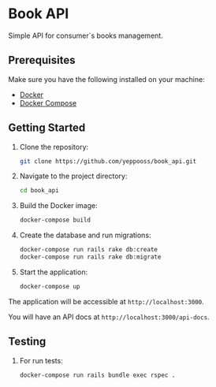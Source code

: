 # Book API

Simple API for consumer`s books management.

## Prerequisites

Make sure you have the following installed on your machine:

- [Docker](https://www.docker.com/get-started)
- [Docker Compose](https://docs.docker.com/compose/install/)

## Getting Started

1. Clone the repository:

    ```bash
    git clone https://github.com/yeppooss/book_api.git
    ```

2. Navigate to the project directory:

    ```bash
    cd book_api
    ```

3. Build the Docker image:

    ```bash
    docker-compose build
    ```

4. Create the database and run migrations:

    ```bash
    docker-compose run rails rake db:create
    docker-compose run rails rake db:migrate
    ```

5. Start the application:

    ```bash
    docker-compose up
    ```

The application will be accessible at `http://localhost:3000`.

You will have an API docs at `http://localhost:3000/api-docs`.


## Testing

1. For run tests:

    ```bash
    docker-compose run rails bundle exec rspec .
    ```
